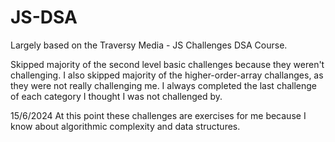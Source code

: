 # JS-DSA

Largely based on the Traversy Media - JS Challenges DSA Course.

Skipped majority of the second level basic challenges because they weren't challenging.
I also skipped majority of the higher-order-array challanges, as they were not really challenging me. I always completed the last challenge of each category I thought I was not challenged by.

 15/6/2024 At this point these challenges are exercises for me because I know about algorithmic complexity and data structures.
